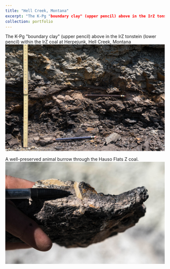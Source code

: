 ```yaml
---
title: "Hell Creek, Montana"
excerpt: "The K-Pg "boundary clay" (upper pencil) above in the IrZ tonstein (lower pencil) within the IrZ coal at Herpejunk, Hell Creek, Montana <br/><a href='/images/KTB.jpg'><img src='/images/KTB.jpg'></a>"
collection: portfolio
---
```


The K-Pg "boundary clay" (upper pencil) above in the IrZ tonstein (lower pencil) within the IrZ coal at Herpejunk, Hell Creek, Montana
<a href='/images/KTB.jpg'><img src='/images/KTB.jpg'></a>

A well-preserved animal burrow through the Hauso Flats Z coal.
<a href='/images/HFZburrow.jpg'><img src='/images/HFZburrow.jpg'></a>
